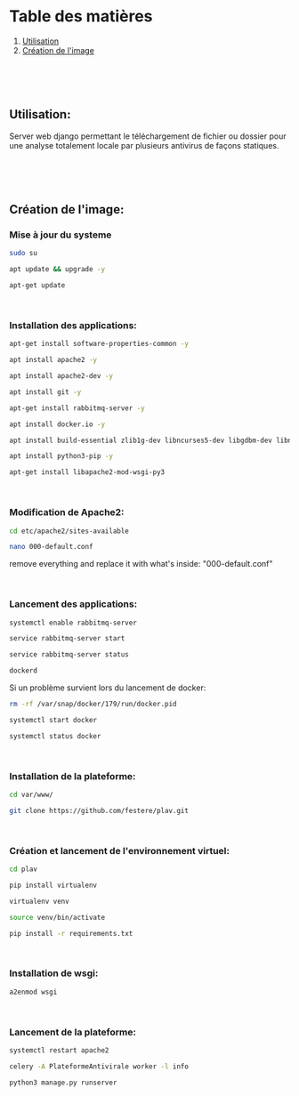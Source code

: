 # Table des matières
1. [Utilisation](#Utilisation)
2. [Création de l'image](#Créationdel'image)

<br>
<br>
<br>


## <a name="Utilisation">Utilisation:<a>
Server web django permettant le téléchargement de fichier ou dossier pour une analyse totalement locale par plusieurs antivirus de façons statiques.

<br>
<br>
<br>

## <a name="Créationdel'image">Création de l'image:<a>
### Mise à jour du systeme
```bash
sudo su
````
```bash
apt update && upgrade -y
````
```bash
apt-get update
````

<br>

### Installation des applications:
```bash
apt-get install software-properties-common -y
````
```bash
apt install apache2 -y
````
```bash
apt install apache2-dev -y
````
```bash
apt install git -y
````
```bash
apt-get install rabbitmq-server -y
````
```bash
apt install docker.io -y
````
```bash
apt install build-essential zlib1g-dev libncurses5-dev libgdbm-dev libnss3-dev libssl-dev libreadline-dev libffi-dev libsqlite3-dev wget libbz2-dev -y
````
```bash
apt install python3-pip -y
````
```bash
apt-get install libapache2-mod-wsgi-py3
````

<br>

### Modification de Apache2:
```bash
cd etc/apache2/sites-available
````
```bash
nano 000-default.conf
````
remove everything and replace it with what's inside: "000-default.conf"

<br>

### Lancement des applications:
```bash
systemctl enable rabbitmq-server
````
```bash
service rabbitmq-server start
````
```bash
service rabbitmq-server status
````
```bash
dockerd
````
Si un problème survient lors du lancement de docker:
```bash
rm -rf /var/snap/docker/179/run/docker.pid
````
```bash
systemctl start docker
````
```bash
systemctl status docker
````

<br>

### Installation de la plateforme:
```bash
cd var/www/
````
```bash
git clone https://github.com/festere/plav.git
````

<br>

### Création et lancement de l'environnement virtuel:
```bash
cd plav
````
```bash
pip install virtualenv
````
```bash
virtualenv venv
````
```bash
source venv/bin/activate
````
```bash
pip install -r requirements.txt
````

<br>

### Installation de wsgi:
```bash
a2enmod wsgi
````

<br>

### Lancement de la plateforme:
```bash
systemctl restart apache2
````
```bash
celery -A PlateformeAntivirale worker -l info
````
```bash
python3 manage.py runserver
````
